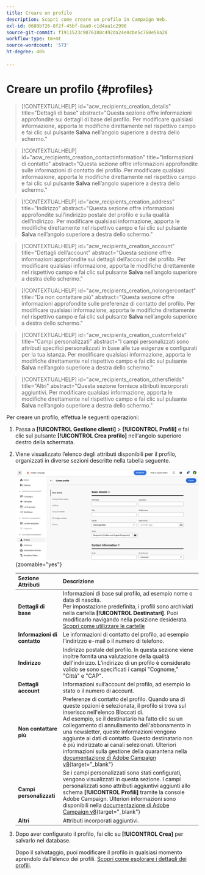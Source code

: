 ```yaml
---
title: Creare un profilo
description: Scopri come creare un profilo in Campaign Web.
exl-id: 0680b726-8f2f-45bf-8aa0-c1d4aa1c2990
source-git-commit: f1911523c9076188c492da24e0cbe5c760e58a28
workflow-type: tm+mt
source-wordcount: '573'
ht-degree: 46%

---
```


# Creare un profilo {#profiles}

>[!CONTEXTUALHELP]
>id="acw_recipients_creation_details"
>title="Dettagli di base"
>abstract="Questa sezione offre informazioni approfondite sui dettagli di base del profilo. Per modificare qualsiasi informazione, apporta le modifiche direttamente nel rispettivo campo e fai clic sul pulsante **Salva** nell’angolo superiore a destra dello schermo."

>[!CONTEXTUALHELP]
>id="acw_recipients_creation_contactinformation"
>title="Informazioni di contatto"
>abstract="Questa sezione offre informazioni approfondite sulle informazioni di contatto del profilo. Per modificare qualsiasi informazione, apporta le modifiche direttamente nel rispettivo campo e fai clic sul pulsante **Salva** nell’angolo superiore a destra dello schermo."

>[!CONTEXTUALHELP]
>id="acw_recipients_creation_address"
>title="Indirizzo"
>abstract="Questa sezione offre informazioni approfondite sull’indirizzo postale del profilo e sulla qualità dell’indirizzo. Per modificare qualsiasi informazione, apporta le modifiche direttamente nel rispettivo campo e fai clic sul pulsante **Salva** nell’angolo superiore a destra dello schermo."

>[!CONTEXTUALHELP]
>id="acw_recipients_creation_account"
>title="Dettagli dell’account"
>abstract="Questa sezione offre informazioni approfondite sui dettagli dell’account del profilo. Per modificare qualsiasi informazione, apporta le modifiche direttamente nel rispettivo campo e fai clic sul pulsante **Salva** nell’angolo superiore a destra dello schermo."

>[!CONTEXTUALHELP]
>id="acw_recipients_creation_nolongercontact"
>title="Da non contattare più"
>abstract="Questa sezione offre informazioni approfondite sulle preferenze di contatto del profilo. Per modificare qualsiasi informazione, apporta le modifiche direttamente nel rispettivo campo e fai clic sul pulsante **Salva** nell’angolo superiore a destra dello schermo."

>[!CONTEXTUALHELP]
>id="acw_recipients_creation_customfields"
>title="Campi personalizzati"
>abstract="I campi personalizzati sono attributi specifici personalizzati in base alle tue esigenze e configurati per la tua istanza. Per modificare qualsiasi informazione, apporta le modifiche direttamente nel rispettivo campo e fai clic sul pulsante **Salva** nell’angolo superiore a destra dello schermo."

>[!CONTEXTUALHELP]
>id="acw_recipients_creation_othersfields"
>title="Altri"
>abstract="Questa sezione fornisce attributi incorporati aggiuntivi. Per modificare qualsiasi informazione, apporta le modifiche direttamente nel rispettivo campo e fai clic sul pulsante **Salva** nell’angolo superiore a destra dello schermo."

Per creare un profilo, effettua le seguenti operazioni:

1. Passa a **[!UICONTROL Gestione clienti]** > **[!UICONTROL Profili]** e fai clic sul pulsante **[!UICONTROL Crea profilo]** nell&#39;angolo superiore destro della schermata.

1. Viene visualizzato l’elenco degli attributi disponibili per il profilo, organizzati in diverse sezioni descritte nella tabella seguente.

   ![Schermata con l&#39;elenco degli attributi disponibili per il profilo, suddivisa in sezioni](assets/create-profile.png){zoomable="yes"}

   | Sezione Attributi | Descrizione |
   |  ---  |  ---  |
   | **Dettagli di base** | Informazioni di base sul profilo, ad esempio nome o data di nascita.<br/>Per impostazione predefinita, i profili sono archiviati nella cartella **[!UICONTROL Destinatari]**. Puoi modificarlo navigando nella posizione desiderata. [Scopri come utilizzare le cartelle](../get-started/permissions.md#folders) |
   | **Informazioni di contatto** | Le informazioni di contatto del profilo, ad esempio l’indirizzo e-mail o il numero di telefono. |
   | **Indirizzo** | Indirizzo postale del profilo. In questa sezione viene inoltre fornita una valutazione della qualità dell&#39;indirizzo. L’indirizzo di un profilo è considerato valido se sono specificati i campi &quot;Cognome,&quot; &quot;Città&quot; e &quot;CAP&quot;. |
   | **Dettagli account** | Informazioni sull’account del profilo, ad esempio lo stato o il numero di account. |
   | **Non contattare più** | Preferenze di contatto del profilo. Quando una di queste opzioni è selezionata, il profilo si trova sul inserisco nell&#39;elenco Bloccati di.<br/>Ad esempio, se il destinatario ha fatto clic su un collegamento di annullamento dell&#39;abbonamento in una newsletter, queste informazioni vengono aggiunte ai dati di contatto. Questo destinatario non è più indirizzato ai canali selezionati. Ulteriori informazioni sulla gestione della quarantena nella [documentazione di Adobe Campaign v8](https://experienceleague.adobe.com/docs/campaign/campaign-v8/send/failures/quarantines.html?lang=it){target="_blank"} |
   | **Campi personalizzati** | Se i campi personalizzati sono stati configurati, vengono visualizzati in questa sezione. I campi personalizzati sono attributi aggiuntivi aggiunti allo schema **[!UICONTROL Profili]** tramite la console Adobe Campaign. Ulteriori informazioni sono disponibili nella [documentazione di Adobe Campaign v8](https://experienceleague.adobe.com/docs/campaign/campaign-v8/developer/shemas-forms/extend-schema.html?lang=it){target="_blank"} |
   | **Altri** | Attributi incorporati aggiuntivi. |

1. Dopo aver configurato il profilo, fai clic su **[!UICONTROL Crea]** per salvarlo nel database.

   Dopo il salvataggio, puoi modificare il profilo in qualsiasi momento aprendolo dall’elenco dei profili. [Scopri come esplorare i dettagli dei profili](profile-view.md).